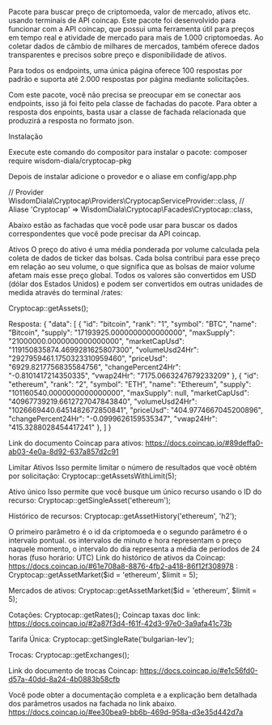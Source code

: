 Pacote para buscar preço de criptomoeda, valor de mercado, ativos etc. usando terminais de API coincap. Este pacote foi desenvolvido para funcionar com a API coincap, que possui uma ferramenta útil para preços em tempo real e atividade de mercado para mais de 1.000 criptomoedas. Ao coletar dados de câmbio de milhares de mercados, também oferece dados transparentes e precisos sobre preço e disponibilidade de ativos.

Para todos os endpoints, uma única página oferece 100 respostas por padrão e suporta até 2.000 respostas por página mediante solicitações.

Com este pacote, você não precisa se preocupar em se conectar aos endpoints, isso já foi feito pela classe de fachadas do pacote. Para obter a resposta dos enpoints, basta usar a classe de fachada relacionada que produzirá a resposta no formato json.

Instalação

Execute este comando do compositor para instalar o pacote:
composer require wisdom-diala/cryptocap-pkg

Depois de instalar adicione o provedor e o aliase em config/app.php

// Provider 
WisdomDiala\Cryptocap\Providers\CryptocapServiceProvider::class,
// Aliase
'Cryptocap' => WisdomDiala\Cryptocap\Facades\Cryptocap::class,

Abaixo estão as fachadas que você pode usar para buscar os dados correspondentes que você pode precisar da API coincap.

Ativos
O preço do ativo é uma média ponderada por volume calculada pela coleta de dados de ticker das bolsas. Cada bolsa contribui para esse preço em relação ao seu volume, o que significa que as bolsas de maior volume afetam mais esse preço global. Todos os valores são convertidos em USD (dólar dos Estados Unidos) e podem ser convertidos em outras unidades de medida através do terminal /rates:

Cryptocap::getAssets();

Resposta:
{
  "data": [
    {
      "id": "bitcoin",
      "rank": "1",
      "symbol": "BTC",
      "name": "Bitcoin",
      "supply": "17193925.0000000000000000",
      "maxSupply": "21000000.0000000000000000",
      "marketCapUsd": "119150835874.4699281625807300",
      "volumeUsd24Hr": "2927959461.1750323310959460",
      "priceUsd": "6929.8217756835584756",
      "changePercent24Hr": "-0.8101417214350335",
      "vwap24Hr": "7175.0663247679233209"
    },
    {
      "id": "ethereum",
      "rank": "2",
      "symbol": "ETH",
      "name": "Ethereum",
      "supply": "101160540.0000000000000000",
      "maxSupply": null,
      "marketCapUsd": "40967739219.6612727047843840",
      "volumeUsd24Hr": "1026669440.6451482672850841",
      "priceUsd": "404.9774667045200896",
      "changePercent24Hr": "-0.0999626159535347",
      "vwap24Hr": "415.3288028454417241"
    },
   ]
 } 
 
 Link do documento Coincap para ativos: https://docs.coincap.io/#89deffa0-ab03-4e0a-8d92-637a857d2c91
 
 Limitar Ativos
Isso permite limitar o número de resultados que você obtém por solicitação:
Cryptocap::getAssetsWithLimit(5);

Ativo único
Isso permite que você busque um único recurso usando o ID do recurso:
Cryptocap::getSingleAsset('ethereum');

Histórico de recursos:
Cryptocap::getAssetHistory('ethereum', 'h2');

O primeiro parâmetro é o id da criptomoeda e o segundo parâmetro é o intervalo pontual. os intervalos de minuto e hora representam o preço naquele momento, o intervalo do dia representa a média de períodos de 24 horas (fuso horário: UTC) Link do histórico de ativos da Coincap: https://docs.coincap.io/#61e708a8-8876-4fb2-a418-86f12f308978 :
Cryptocap::getAssetMarket($id = 'ethereum', $limit = 5);

Mercados de ativos:
Cryptocap::getAssetMarket($id = 'ethereum', $limit = 5);

Cotações:
Cryptocap::getRates();
Coincap taxas doc link: https://docs.coincap.io/#2a87f3d4-f61f-42d3-97e0-3a9afa41c73b

Tarifa Única:
Cryptocap::getSingleRate('bulgarian-lev');

Trocas:
Cryptocap::getExchanges();

Link do documento de trocas Coincap: https://docs.coincap.io/#e1c56fd0-d57a-40dd-8a24-4b0883b58cfb


Você pode obter a documentação completa e a explicação bem detalhada dos parâmetros usados ​​na fachada no link abaixo. https://docs.coincap.io/#ee30bea9-bb6b-469d-958a-d3e35d442d7a
